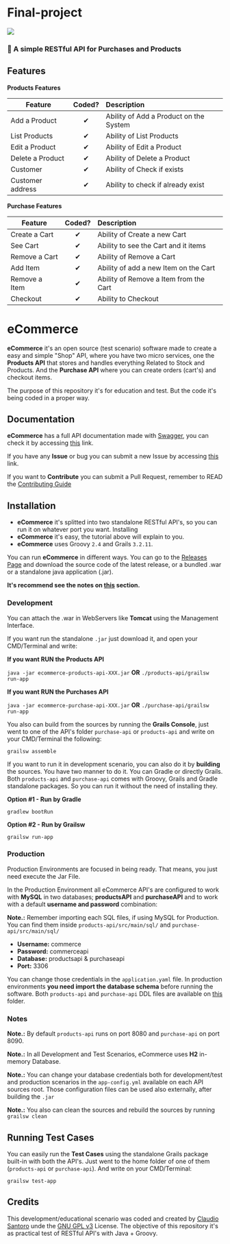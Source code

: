 # Final-project

![](http://imgur.com/t3teAxi.png)
### :handbag: A simple RESTful API for Purchases and Products

## Features

<b>Products Features</b>

| Feature  |  Coded?       | Description  |
|----------|:-------------:|:-------------|
| Add a Product | &#10004; | Ability of Add a Product on the System |
| List Products | &#10004; | Ability of List Products |
| Edit a Product | &#10004; | Ability of Edit a Product |
| Delete a Product | &#10004; | Ability of Delete a Product |
| Customer | &#10004; | Ability of Check if exists |
| Customer address | &#10004; | Ability to check if already exist |

<b>Purchase Features</b>

| Feature  |  Coded?       | Description  |
|----------|:-------------:|:-------------|
| Create a Cart | &#10004; | Ability of Create a new Cart |
| See Cart | &#10004; | Ability to see the Cart and it items |
| Remove a Cart | &#10004; | Ability of Remove a Cart |
| Add Item | &#10004; | Ability of add a new Item on the Cart |
| Remove a Item | &#10004; | Ability of Remove a Item from the Cart |
| Checkout | &#10004; | Ability to Checkout |

# eCommerce

**eCommerce** it's an open source (test scenario) software made to create a easy and simple "Shop" API, where you have two micro services, one the **Products API** that stores and handles everything Related to Stock and Products. And the **Purchase API** where you can create orders (cart's) and checkout items.

The purpose of this repository it's for education and test. But the code it's being coded in a proper way.

## Documentation

**eCommerce** has a full API documentation made with [Swagger](https://swagger.io), you can check it by accessing [this](http://santoro.pw/eCommerce) link.

If you have any **Issue** or bug you can submit a new Issue by accessing [this](issues/) link.

If you want to **Contribute** you can submit a Pull Request, remember to READ the [Contributing Guide](CONTRIBUTING.md)

## Installation

* **eCommerce** it's splitted into two standalone RESTful API's, so you can run it on whatever port you want. Installing 
* **eCommerce** it's easy, the tutorial above will explain to you.
* **eCommerce** uses Groovy `2.4` and Grails `3.2.11`.

You can run **eCommerce** in different ways. You can go to the [Releases Page](releases/) and download the source code of the latest release, or a bundled .war or a standalone java application (.jar).

**It's recommend see the notes on [this](#notes) section.**

### Development

You can attach the .war in WebServers like **Tomcat** using the Management Interface.

If you want run the standalone `.jar` just download it, and open your CMD/Terminal and write:

**If you want RUN the Products API**

`java -jar ecommerce-products-api-XXX.jar` **OR** `./products-api/grailsw run-app`

**If you want RUN the Purchases API**

`java -jar ecommerce-purchase-api-XXX.jar` **OR** `./purchase-api/grailsw run-app`

You also can build from the sources by running the **Grails Console**, just went to one of the API's folder `purchase-api` or `products-api` and write on your CMD/Terminal the following:

`grailsw assemble`

If you want to run it in development scenario, you can also do it by **building** the sources. You have two manner to do it. You can Gradle or directly Grails. Both `products-api` and `purchase-api` comes with Groovy, Grails and Gradle standalone packages. So you can run it without the need of installing they.

**Option #1 - Run by Gradle**

`gradlew bootRun`

**Option #2 - Run by Grailsw**

`grailsw run-app`

### Production

Production Environments are focused in being ready. That means, you just need execute the Jar File.

In the Production Environment all eCommerce API's are configured to work with **MySQL** in two databases; **productsAPI** and **purchaseAPI** and to work with a default **username and password** combination:

**Note.:** Remember importing each SQL files, if using MySQL for Production. You can find them inside `products-api/src/main/sql/` and `purchase-api/src/main/sql/`

* **Username:** commerce
* **Password:** commerceapi
* **Database:** productsapi & purchaseapi
* **Port:** 3306

You can change those credentials in the `application.yaml` file. In production environments **you need import the database schema** before running the software. Both `products-api` and `purchase-api` DDL files are available on [this](sql/) folder.

### Notes

**Note.:** By default `products-api` runs on port 8080 and `purchase-api` on port 8090.

**Note.:** In all Development and Test Scenarios, eCommerce uses **H2** in-memory Database.

**Note.:** You can change your database credentials both for development/test and production scenarios in the `app-config.yml` available on each API sources root. Those configuration files can be used also externally, after building the `.jar`

**Note.:** You also can clean the sources and rebuild the sources by running `grailsw clean`

## Running Test Cases

You can easily run the **Test Cases** using the standalone Grails package built-in with both the API's. Just went to the home folder of one of them (`products-api` or `purchase-api`). And write on your CMD/Terminal:

`grailsw test-app`

## Credits

This development/educational scenario was coded and created by [Claudio Santoro](http://santoro.pw) unde the [GNU GPL v3](LICENSE) License. The objective of this repository it's as practical test of RESTful API's with Java + Groovy.
